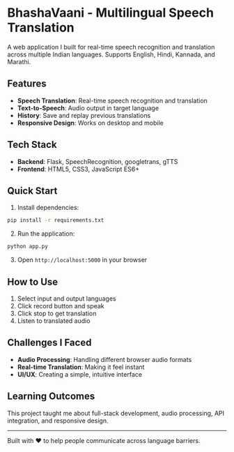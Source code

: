 # BhashaVaani - Multilingual Speech Translation

A web application I built for real-time speech recognition and translation across multiple Indian languages. Supports English, Hindi, Kannada, and Marathi.

## Features

- **Speech Translation**: Real-time speech recognition and translation
- **Text-to-Speech**: Audio output in target language
- **History**: Save and replay previous translations
- **Responsive Design**: Works on desktop and mobile

## Tech Stack

- **Backend**: Flask, SpeechRecognition, googletrans, gTTS
- **Frontend**: HTML5, CSS3, JavaScript ES6+

## Quick Start

1. Install dependencies:
```bash
pip install -r requirements.txt
```

2. Run the application:
```bash
python app.py
```

3. Open `http://localhost:5000` in your browser

## How to Use

1. Select input and output languages
2. Click record button and speak
3. Click stop to get translation
4. Listen to translated audio

## Challenges I Faced

- **Audio Processing**: Handling different browser audio formats
- **Real-time Translation**: Making it feel instant
- **UI/UX**: Creating a simple, intuitive interface

## Learning Outcomes

This project taught me about full-stack development, audio processing, API integration, and responsive design.

---

Built with ❤️ to help people communicate across language barriers. 